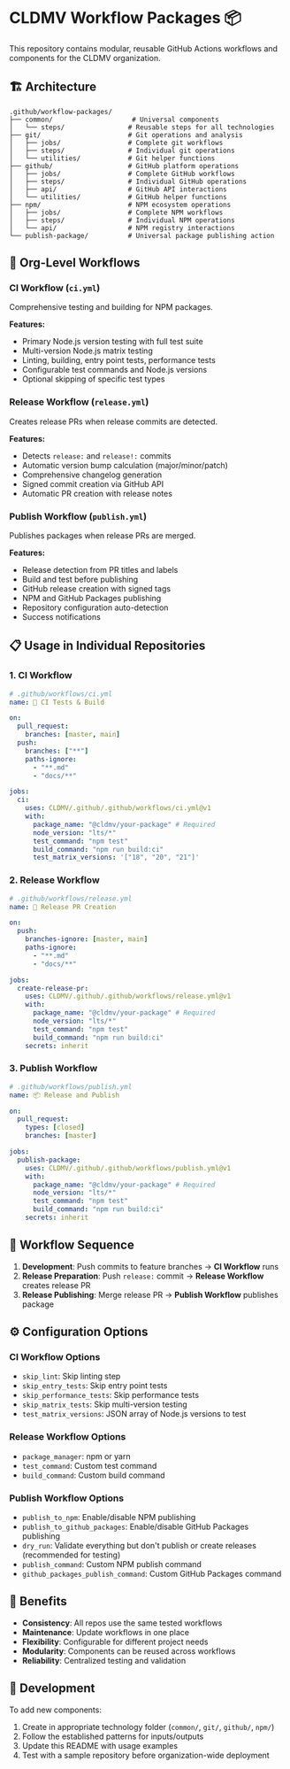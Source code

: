 # CLDMV Workflow Packages 📦

This repository contains modular, reusable GitHub Actions workflows and components for the CLDMV organization.

## 🏗️ Architecture

```
.github/workflow-packages/
├── common/                    # Universal components
│   └── steps/                # Reusable steps for all technologies
├── git/                      # Git operations and analysis
│   ├── jobs/                 # Complete git workflows
│   ├── steps/                # Individual git operations
│   └── utilities/            # Git helper functions
├── github/                   # GitHub platform operations
│   ├── jobs/                 # Complete GitHub workflows
│   ├── steps/                # Individual GitHub operations
│   ├── api/                  # GitHub API interactions
│   └── utilities/            # GitHub helper functions
├── npm/                      # NPM ecosystem operations
│   ├── jobs/                 # Complete NPM workflows
│   ├── steps/                # Individual NPM operations
│   └── api/                  # NPM registry interactions
└── publish-package/          # Universal package publishing action
```

## 🚀 Org-Level Workflows

### CI Workflow (`ci.yml`)

Comprehensive testing and building for NPM packages.

**Features:**

- Primary Node.js version testing with full test suite
- Multi-version Node.js matrix testing
- Linting, building, entry point tests, performance tests
- Configurable test commands and Node.js versions
- Optional skipping of specific test types

### Release Workflow (`release.yml`)

Creates release PRs when release commits are detected.

**Features:**

- Detects `release:` and `release!:` commits
- Automatic version bump calculation (major/minor/patch)
- Comprehensive changelog generation
- Signed commit creation via GitHub API
- Automatic PR creation with release notes

### Publish Workflow (`publish.yml`)

Publishes packages when release PRs are merged.

**Features:**

- Release detection from PR titles and labels
- Build and test before publishing
- GitHub release creation with signed tags
- NPM and GitHub Packages publishing
- Repository configuration auto-detection
- Success notifications

## 📋 Usage in Individual Repositories

### 1. CI Workflow

```yaml
# .github/workflows/ci.yml
name: 🧪 CI Tests & Build

on:
  pull_request:
    branches: [master, main]
  push:
    branches: ["**"]
    paths-ignore:
      - "**.md"
      - "docs/**"

jobs:
  ci:
    uses: CLDMV/.github/.github/workflows/ci.yml@v1
    with:
      package_name: "@cldmv/your-package" # Required
      node_version: "lts/*"
      test_command: "npm test"
      build_command: "npm run build:ci"
      test_matrix_versions: '["18", "20", "21"]'
```

### 2. Release Workflow

```yaml
# .github/workflows/release.yml
name: 🚀 Release PR Creation

on:
  push:
    branches-ignore: [master, main]
    paths-ignore:
      - "**.md"
      - "docs/**"

jobs:
  create-release-pr:
    uses: CLDMV/.github/.github/workflows/release.yml@v1
    with:
      package_name: "@cldmv/your-package" # Required
      node_version: "lts/*"
      test_command: "npm test"
      build_command: "npm run build:ci"
    secrets: inherit
```

### 3. Publish Workflow

```yaml
# .github/workflows/publish.yml
name: 📦 Release and Publish

on:
  pull_request:
    types: [closed]
    branches: [master]

jobs:
  publish-package:
    uses: CLDMV/.github/.github/workflows/publish.yml@v1
    with:
      package_name: "@cldmv/your-package" # Required
      node_version: "lts/*"
      test_command: "npm test"
      build_command: "npm run build:ci"
    secrets: inherit
```

## 🔄 Workflow Sequence

1. **Development**: Push commits to feature branches → **CI Workflow** runs
2. **Release Preparation**: Push `release:` commit → **Release Workflow** creates release PR
3. **Release Publishing**: Merge release PR → **Publish Workflow** publishes package

## ⚙️ Configuration Options

### CI Workflow Options

- `skip_lint`: Skip linting step
- `skip_entry_tests`: Skip entry point tests
- `skip_performance_tests`: Skip performance tests
- `skip_matrix_tests`: Skip multi-version testing
- `test_matrix_versions`: JSON array of Node.js versions to test

### Release Workflow Options

- `package_manager`: npm or yarn
- `test_command`: Custom test command
- `build_command`: Custom build command

### Publish Workflow Options

- `publish_to_npm`: Enable/disable NPM publishing
- `publish_to_github_packages`: Enable/disable GitHub Packages publishing
- `dry_run`: Validate everything but don't publish or create releases (recommended for testing)
- `publish_command`: Custom NPM publish command
- `github_packages_publish_command`: Custom GitHub Packages command

## 🎯 Benefits

- **Consistency**: All repos use the same tested workflows
- **Maintenance**: Update workflows in one place
- **Flexibility**: Configurable for different project needs
- **Modularity**: Components can be reused across workflows
- **Reliability**: Centralized testing and validation

## 🔧 Development

To add new components:

1. Create in appropriate technology folder (`common/`, `git/`, `github/`, `npm/`)
2. Follow the established patterns for inputs/outputs
3. Update this README with usage examples
4. Test with a sample repository before organization-wide deployment
